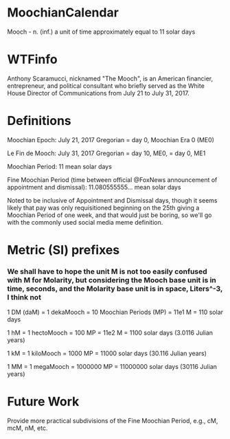 # MoochianCalendar
Mooch - n. (inf.) a unit of time approximately equal to 11 solar days

# WTFinfo
Anthony Scaramucci, nicknamed "The Mooch", is an American financier, entrepreneur, and political consultant who briefly served as the White House Director of Communications from July 21 to July 31, 2017. 

# Definitions
Moochian Epoch: July 21, 2017 Gregorian = day 0, Moochian Era 0 (ME0)

Le Fin de Mooch: July 31, 2017 Gregorian = day 10, ME0, = day 0, ME1

Moochian Period: 11 mean solar days

Fine Moochian Period (time between official @FoxNews announcement of appointment and dismissal): 11.080555555... mean solar days

Noted to be inclusive of Appointment and Dismissal days, though it seems likely
that pay was only requisitioned beginning on the 25th giving a Moochian Period of
one week, and that would just be boring, so we'll go with the commonly used
social media meme definition.

# Metric (SI) prefixes

### We shall have to hope the unit M is not too easily confused with M for Molarity, but considering the Mooch base unit is in time, seconds, and the Molarity base unit is in space, Liters^-3, I think not

1 DM (daM) = 1 dekaMooch = 10 Moochian Periods (MP) = 11e1 M = 110 solar days

1 hM = 1 hectoMooch = 100 MP = 11e2 M = 1100 solar days (3.0116 Julian years)

1 kM = 1 kiloMooch = 1000 MP = 11000 solar days (30.116 Julian years)

1 MM = 1 megaMooch = 1000000 MP = 11000000 solar days (30116 Julian years)

# Future Work
Provide more practical subdivisions of the Fine Moochian Period, e.g., cM, mcM, nM, etc. 
